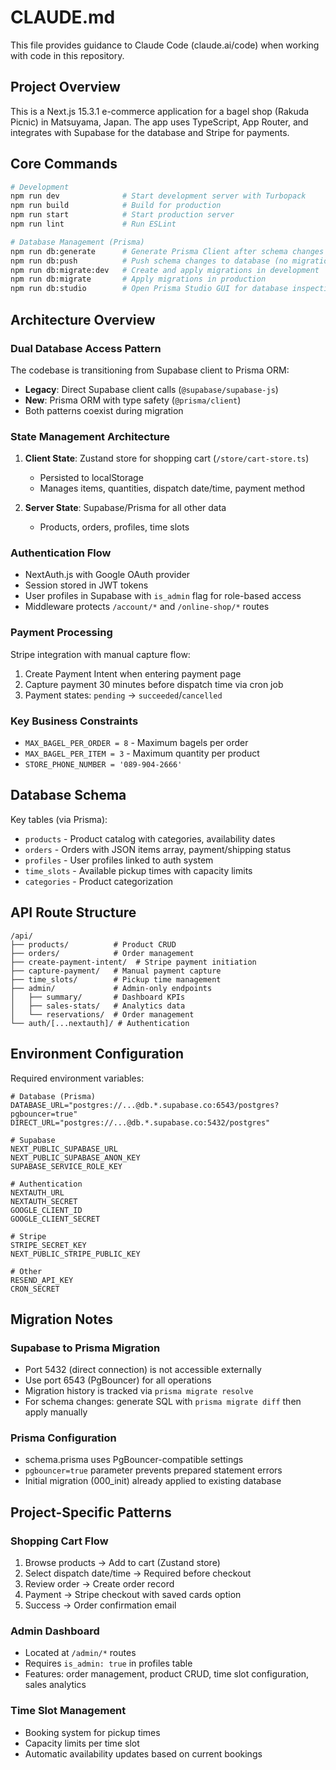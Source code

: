# CLAUDE.md

This file provides guidance to Claude Code (claude.ai/code) when working with code in this repository.

## Project Overview

This is a Next.js 15.3.1 e-commerce application for a bagel shop (Rakuda Picnic) in Matsuyama, Japan. The app uses TypeScript, App Router, and integrates with Supabase for the database and Stripe for payments.

## Core Commands

```bash
# Development
npm run dev              # Start development server with Turbopack
npm run build            # Build for production
npm run start            # Start production server
npm run lint             # Run ESLint

# Database Management (Prisma)
npm run db:generate      # Generate Prisma Client after schema changes
npm run db:push          # Push schema changes to database (no migration history)
npm run db:migrate:dev   # Create and apply migrations in development
npm run db:migrate       # Apply migrations in production
npm run db:studio        # Open Prisma Studio GUI for database inspection
```

## Architecture Overview

### Dual Database Access Pattern
The codebase is transitioning from Supabase client to Prisma ORM:
- **Legacy**: Direct Supabase client calls (`@supabase/supabase-js`)
- **New**: Prisma ORM with type safety (`@prisma/client`)
- Both patterns coexist during migration

### State Management Architecture
1. **Client State**: Zustand store for shopping cart (`/store/cart-store.ts`)
   - Persisted to localStorage
   - Manages items, quantities, dispatch date/time, payment method
   
2. **Server State**: Supabase/Prisma for all other data
   - Products, orders, profiles, time slots

### Authentication Flow
- NextAuth.js with Google OAuth provider
- Session stored in JWT tokens
- User profiles in Supabase with `is_admin` flag for role-based access
- Middleware protects `/account/*` and `/online-shop/*` routes

### Payment Processing
Stripe integration with manual capture flow:
1. Create Payment Intent when entering payment page
2. Capture payment 30 minutes before dispatch time via cron job
3. Payment states: `pending` → `succeeded`/`cancelled`

### Key Business Constraints
- `MAX_BAGEL_PER_ORDER = 8` - Maximum bagels per order
- `MAX_BAGEL_PER_ITEM = 3` - Maximum quantity per product
- `STORE_PHONE_NUMBER = '089-904-2666'`

## Database Schema

Key tables (via Prisma):
- `products` - Product catalog with categories, availability dates
- `orders` - Orders with JSON items array, payment/shipping status
- `profiles` - User profiles linked to auth system
- `time_slots` - Available pickup times with capacity limits
- `categories` - Product categorization

## API Route Structure

```
/api/
├── products/          # Product CRUD
├── orders/            # Order management
├── create-payment-intent/  # Stripe payment initiation
├── capture-payment/   # Manual payment capture
├── time_slots/        # Pickup time management
├── admin/             # Admin-only endpoints
│   ├── summary/       # Dashboard KPIs
│   ├── sales-stats/   # Analytics data
│   └── reservations/  # Order management
└── auth/[...nextauth]/ # Authentication
```

## Environment Configuration

Required environment variables:
```env
# Database (Prisma)
DATABASE_URL="postgres://...@db.*.supabase.co:6543/postgres?pgbouncer=true"
DIRECT_URL="postgres://...@db.*.supabase.co:5432/postgres"

# Supabase
NEXT_PUBLIC_SUPABASE_URL
NEXT_PUBLIC_SUPABASE_ANON_KEY
SUPABASE_SERVICE_ROLE_KEY

# Authentication
NEXTAUTH_URL
NEXTAUTH_SECRET
GOOGLE_CLIENT_ID
GOOGLE_CLIENT_SECRET

# Stripe
STRIPE_SECRET_KEY
NEXT_PUBLIC_STRIPE_PUBLIC_KEY

# Other
RESEND_API_KEY
CRON_SECRET
```

## Migration Notes

### Supabase to Prisma Migration
- Port 5432 (direct connection) is not accessible externally
- Use port 6543 (PgBouncer) for all operations
- Migration history is tracked via `prisma migrate resolve`
- For schema changes: generate SQL with `prisma migrate diff` then apply manually

### Prisma Configuration
- schema.prisma uses PgBouncer-compatible settings
- `pgbouncer=true` parameter prevents prepared statement errors
- Initial migration (000_init) already applied to existing database

## Project-Specific Patterns

### Shopping Cart Flow
1. Browse products → Add to cart (Zustand store)
2. Select dispatch date/time → Required before checkout
3. Review order → Create order record
4. Payment → Stripe checkout with saved cards option
5. Success → Order confirmation email

### Admin Dashboard
- Located at `/admin/*` routes
- Requires `is_admin: true` in profiles table
- Features: order management, product CRUD, time slot configuration, sales analytics

### Time Slot Management
- Booking system for pickup times
- Capacity limits per time slot
- Automatic availability updates based on current bookings